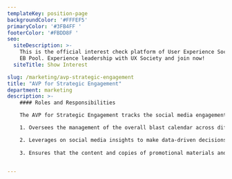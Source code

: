 ```yaml
---
templateKey: position-page
backgroundColor: '#FFFEF5'
primaryColor: '#3FB4FF '
footerColor: '#FBDD8F '
seo:
  siteDescription: >-
    This is the official interest check platform of User Experience Society for
    EB Pool. Experience leadership with UX Society and join now!
  siteTitle: Show Interest

slug: /marketing/avp-strategic-engagement
title: "AVP for Strategic Engagement"
department: marketing
description: >-
    #### Roles and Responsibilities

    The AVP for Strategic Engagement tracks the social media engagement of UXS social media platforms and creates engaging content to effectively advertise UXS initiatives. They shall execute the following tasks:

    1. Oversees the management of the overall blast calendar across different platforms, for promotional materials across different events and initiatives.

    2. Leverages on social media insights to make data-driven decisions for marketing strategies.
    
    3. Ensures that the content and copies of promotional materials and captions are in line with the voice and brand guidelines of the organization.


---
```


